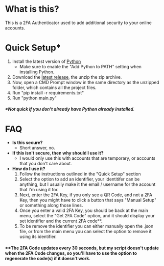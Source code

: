 # What is this?
This is a 2FA Authenticator used to add additional security to your online accounts.

# Quick Setup*
1. Install the latest version of [Python](https://python.org)
    - Make sure to enable the "Add Python to PATH" setting when installing Python.
2. Download the [latest release](https://github.com/grenade-inspector0/2FA-Authenticator/archive/refs/heads/main.zip), the unzip the zip archive.
3. Now, open a CMD Prompt window in the same directory as the unzipped folder, which contains all the project files.
4. Run "pip install -r requirements.txt" 
5. Run "python main.py"
##### *Not quick if you don't already have Python already installed.

# FAQ
- **Is this secure?**
    - Short answer, no.
- **If this isn't secure, then why should I use it?**
    - I would only use this with accounts that are temporary, or accounts that you don't care about.
- **How do I use it?**
    1. Follow the instructions outlined in the "Quick Setup" section
    2. Select the option to add an identifier, your identitifer can be anything, but I usually make it the email / username for the account that I'm using it for.
    3. Next, enter the 2FA Key, if you only see a QR Code, and not a 2FA Key, then you might have to click a button that says "Manual Setup" or something along those lines.
    4. Once you enter a valid 2FA Key, you should be back at the main menu, select the "Get 2FA Code" option, and it should display your set identifier and the current 2FA code**.
    5. To be remove the identifier you can either manually open the .json file, or from the main menu you can select the option to remove it using its identifier. 
#### **The 2FA Code updates every 30 seconds, but my script doesn't update when the 2FA Code changes, so you'll have to use the option to regenerate the code(s) if it doesn't work. 
